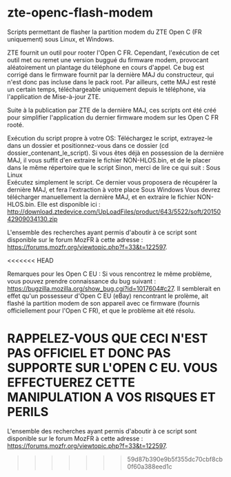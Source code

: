 # zte-openc-flash-modem
Scripts permettant de flasher la partition modem du ZTE Open C (FR uniquement) sous Linux, et Windows.

ZTE fournit un outil pour rooter l'Open C FR. Cependant, l'exécution de cet outil met ou remet une version buggué du firmware modem, provocant aléatoirement un plantage du téléphone en cours d'appel.
Ce bug est corrigé dans le firmware fournit par la dernière MAJ du constructeur, qui n'est donc pas incluse dans le pack root. Par ailleurs, cette MAJ est resté un certain temps, téléchargeable uniquement depuis le téléphone, via l'application de Mise-à-jour ZTE.

Suite à la publication par ZTE de la dernière MAJ, ces scripts ont été créé pour simplifier l'application du dernier firmware modem sur les Open C FR rooté.

Exécution du script propre à votre OS:
	Téléchargez le script, extrayez-le dans un dossier et positionnez-vous dans ce dossier (cd dossier_contenant_le_script).
	Si vous êtes déjà en possession de la dernière MAJ, il vous suffit d'en extraire le fichier NON-HLOS.bin, et de le placer dans le même répertoire que le script
	Sinon, merci de lire ce qui suit :
	Sous Linux	
		Exécutez simplement le script. Ce dernier vous proposera de récupérer la dernière MAJ, et fera l'extraction à votre place
	Sous Windows
		Vous devrez télécharger manuellement la dernière MAJ, et en extraire le fichier NON-HLOS.bin. Elle est disponible ici : http://download.ztedevice.com/UpLoadFiles/product/643/5522/soft/2015042909034130.zip

L'ensemble des recherches ayant permis d'aboutir à ce script sont disponible sur le forum MozFR à cette adresse : https://forums.mozfr.org/viewtopic.php?f=33&t=122597.

<<<<<<< HEAD

Remarques pour les Open C EU :
Si vous rencontrez le même problème, vous pouvez prendre connaissance du bug suivant : https://bugzilla.mozilla.org/show_bug.cgi?id=1017604#c27.
Il semblerait en effet qu'un possesseur d'Open C EU (eBay) rencontrant le prolème, ait flashé la partition modem de son appareil avec ce firmware (fournis officiellement pour l'Open C FR), et que le problème ait été résolu.

RAPPELEZ-VOUS QUE CECI N'EST PAS OFFICIEL ET DONC PAS SUPPORTE SUR L'OPEN C EU. VOUS EFFECTUEREZ CETTE MANIPULATION A VOS RISQUES ET PERILS
=======
L'ensemble des recherches ayant permis d'aboutir à ce script sont disponible sur le forum MozFR à cette adresse : https://forums.mozfr.org/viewtopic.php?f=33&t=122597.
>>>>>>> 59d87b390e9b5f355dc70cbf8cb0f60a388eed1c
